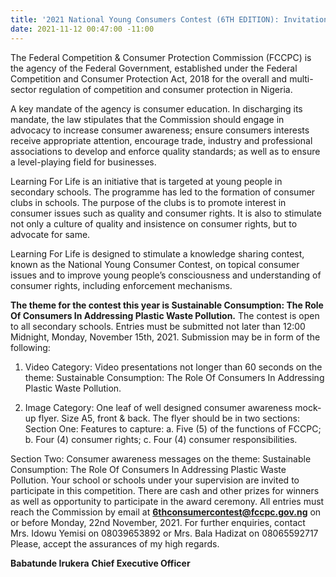 ```yaml
---
title: '2021 National Young Consumers Contest (6TH EDITION): Invitation for Participation'
date: 2021-11-12 00:47:00 -11:00
---
```


The Federal Competition & Consumer Protection Commission (FCCPC) is the agency of the Federal Government, established under the Federal Competition and Consumer Protection Act, 2018 for the overall and multi-sector regulation of competition and consumer protection in Nigeria.

A key mandate of the agency is consumer education.  In discharging its mandate, the law stipulates that the Commission should engage in advocacy to increase consumer awareness; ensure consumers interests receive appropriate attention, encourage trade, industry and professional associations to develop and enforce quality standards; as well as to ensure a level-playing field for businesses.



Learning For Life is an initiative that is targeted at young people in secondary schools.  The programme has led to the formation of consumer clubs in schools.  The purpose of the clubs is to promote interest in consumer issues such as quality and consumer rights. It is also to stimulate not only a culture of quality and insistence on consumer rights, but to advocate for same.  


Learning For Life is designed to stimulate a knowledge sharing contest, known as the National Young Consumer Contest, on topical consumer issues and to improve young people’s consciousness and understanding of consumer rights, including enforcement mechanisms.

**The theme for the contest this year is Sustainable Consumption: The Role Of Consumers In Addressing Plastic Waste Pollution.** The contest is open to all secondary schools. Entries must be submitted not later than 12:00 Midnight, Monday, November 15th, 2021. Submission may be in form of the following:


1.	Video Category:  Video presentations not longer than 60 seconds on the theme: Sustainable Consumption: The Role Of Consumers In Addressing Plastic Waste Pollution.

2.	Image Category: One leaf of well designed consumer awareness mock-up flyer. Size A5, front & back. The flyer should be in two sections:
Section One: Features to capture:
a.	Five (5) of the functions of FCCPC; 
b.	Four (4) consumer rights; 
c.	Four (4) consumer responsibilities.


Section Two: Consumer awareness messages on the theme: Sustainable Consumption: The Role Of Consumers In Addressing Plastic Waste Pollution.
Your school or schools under your supervision are invited to participate in this competition. 
There are cash and other prizes for winners as well as opportunity to participate in the award ceremony.
All entries must reach the Commission by email at **6thconsumercontest@fccpc.gov.ng** on or before Monday, 22nd November, 2021.
For further enquiries, contact Mrs. Idowu Yemisi on 08039653892 or Mrs. Bala Hadizat on 08065592717
Please, accept the assurances of my high regards.




  **Babatunde Irukera**
**Chief Executive Officer**


